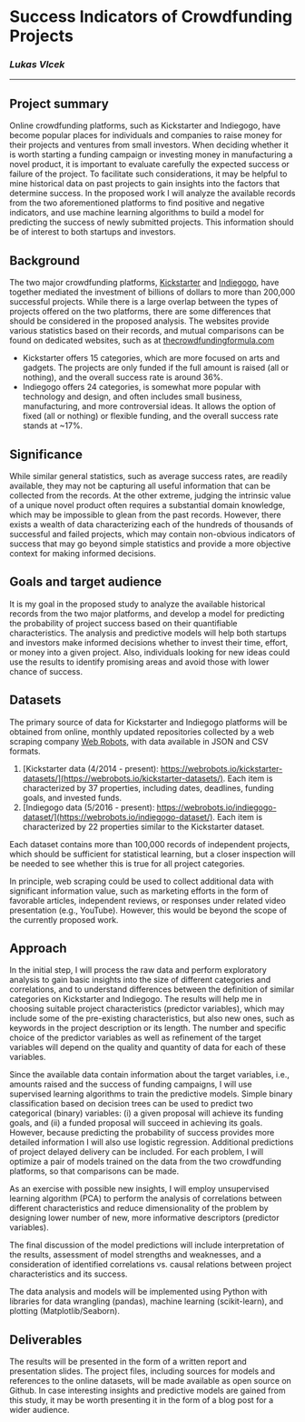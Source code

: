 # Success Indicators of Crowdfunding Projects
### _Lukas Vlcek_

---

## Project summary
Online crowdfunding platforms, such as Kickstarter and Indiegogo, have become popular places for individuals and companies to raise money for their projects and ventures from small investors. When deciding whether it is worth starting a funding campaign or investing money in manufacturing a novel product, it is important to evaluate carefully the expected success or failure of the project. To facilitate such considerations, it may be helpful to mine historical data on past projects to gain insights into the factors that determine success. In the proposed work I will analyze the available records from the two aforementioned platforms to find positive and negative indicators, and use machine learning algorithms to build a model for predicting the success of newly submitted projects. This information should be of interest to both startups and investors.

## Background
The two major crowdfunding platforms, [Kickstarter](https://www.kickstarter.com) and [Indiegogo](https://www.idiegogo.com), have together mediated the investment of billions of dollars to more than 200,000 successful projects. While there is a large overlap between the types of projects offered on the two platforms, there are some differences that should be considered in the proposed analysis. The websites provide various statistics based on their records, and mutual comparisons can be found on dedicated websites, such as at [thecrowdfundingformula.com](https://thecrowdfundingformula.com/2015/11/13/kickstarter-vs-indiegogo-2/)

* Kickstarter offers 15 categories, which are more focused on arts and gadgets. The projects are only funded if the full amount is raised (all or nothing), and the overall success rate is around 36%.
* Indiegogo offers 24 categories, is somewhat more popular with technology and design, and often includes small business, manufacturing, and more controversial ideas. It allows the option of fixed (all or nothing) or flexible funding, and the overall success rate stands at ~17%.

## Significance
While similar general statistics, such as average success rates, are readily available, they may not be capturing all useful information that can be collected from the records. At the other extreme, judging the intrinsic value of a unique novel product often requires a substantial domain knowledge, which may be impossible to glean from the past records. However, there exists a wealth of data characterizing each of the hundreds of thousands of successful and failed projects, which may contain non-obvious indicators of success that may go beyond simple statistics and provide a more objective context for making informed decisions.

## Goals and target audience
It is my goal in the proposed study to analyze the available historical records from the two major platforms, and develop a model for predicting the probability of project success based on their quantifiable characteristics. The analysis and predictive models will help both startups and investors make informed decisions whether to invest their time, effort, or money into a given project. Also, individuals looking for new ideas could use the results to identify promising areas and avoid those with lower chance of success.

## Datasets
The primary source of data for Kickstarter and Indiegogo platforms will be obtained from online, monthly updated repositories collected by a web scraping company [Web Robots](https://webrobots.io/), with data available in JSON and CSV formats.

1. [Kickstarter data (4/2014 - present): https://webrobots.io/kickstarter-datasets/](https://webrobots.io/kickstarter-datasets/). Each item is characterized by 37 properties, including dates, deadlines, funding goals, and invested funds.
2. [Indiegogo data (5/2016 - present): https://webrobots.io/indiegogo-dataset/](https://webrobots.io/indiegogo-dataset/). Each item is characterized by 22 properties similar to the Kickstarter dataset.


Each dataset contains more than 100,000 records of independent projects, which should be sufficient for statistical learning, but a closer inspection will be needed to see whether this is true for all project categories. 

In principle, web scraping could be used to collect additional data with significant information value, such as marketing efforts in the form of favorable articles, independent reviews, or responses under related video presentation (e.g., YouTube). However, this would be beyond the scope of the currently proposed work. 

## Approach

In the initial step, I will process the raw data and perform exploratory analysis to gain basic insights into the size of different categories and correlations, and to understand differences between the definition of similar categories on Kickstarter and Indiegogo. The results will help me in choosing suitable project characteristics (predictor variables), which may include some of the pre-existing characteristics, but also new ones, such as keywords in the project description or its length. The number and specific choice of the predictor variables as well as refinement of the target variables will depend on the quality and quantity of data for each of these variables.

Since the available data contain information about the target variables, i.e., amounts raised and the success of funding campaigns, I will use supervised learning algorithms to train the predictive models. Simple binary classification based on decision trees can be used to predict two categorical (binary) variables: (i) a given proposal will achieve its funding goals, and (ii) a funded proposal will succeed in achieving its goals.  However, because predicting the probability of success provides more detailed information I will also use logistic regression. Additional predictions of project delayed delivery can be included. For each problem, I will optimize a pair of models trained on the data from the two crowdfunding platforms, so that comparisons can be made.

As an exercise with possible new insights, I will employ unsupervised learning algorithm (PCA) to perform the analysis of correlations between different characteristics and reduce dimensionality of the problem by designing lower number of new, more informative descriptors (predictor variables).

The final discussion of the model predictions will include interpretation of the results, assessment of model strengths and weaknesses, and a consideration of identified correlations vs. causal relations between project characteristics and its success.

The data analysis and models will be implemented using Python with libraries for data wrangling (pandas), machine learning (scikit-learn), and plotting (Matplotlib/Seaborn).

## Deliverables

The results will be presented in the form of a written report and presentation slides. The project files, including sources for models and references to the online datasets, will be made available as open source on Github. In case interesting insights and predictive models are gained from this study, it may be worth presenting it in the form of a blog post for a wider audience.

